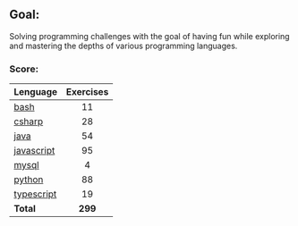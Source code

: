 ## Goal:
Solving programming challenges with the goal of having fun while exploring and mastering the depths of various programming languages.

### Score:
| Lenguage | Exercises |
|---|:---:|
| [bash](/bash) | 11 |
| [csharp](/csharp) | 28 |
| [java](/java) | 54 |
| [javascript](/javascript) | 95 |
| [mysql](/mysql) | 4 |
| [python](/python) | 88 |
| [typescript](/typescript) | 19 |
| **Total** | **299** |
